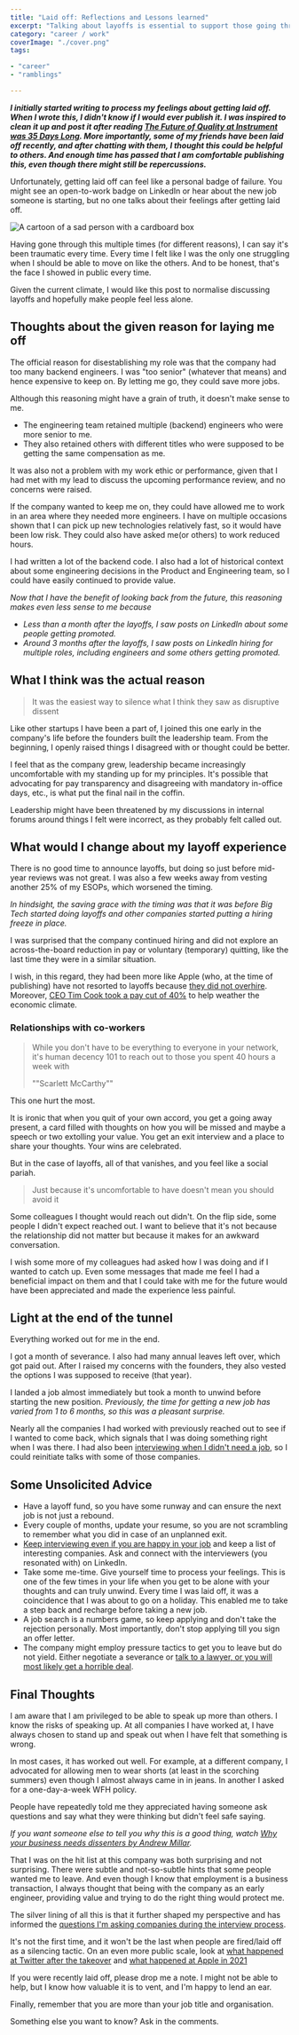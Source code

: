 ```yaml
---
title: "Laid off: Reflections and Lessons learned"
excerpt: "Talking about layoffs is essential to support those going through it. Reflections and Lessons learned after getting laid off again"
category: "career / work"
coverImage: "./cover.png"
tags:

- "career"
- "ramblings"

---
```


_**I initially started writing to process my feelings about getting laid off. When I wrote this, I didn't know if I would ever publish it.
I was inspired to clean it up and post it after reading [The Future of Quality at Instrument was 35 Days Long](https://angelariggs.github.io/articles/thirty-five-days). More importantly, some of my friends have been laid off recently, and after chatting with them, I thought this could be helpful to others. And enough time has passed that I am comfortable publishing this, even though there might still be repercussions.**_

Unfortunately, getting laid off can feel like a personal badge of failure. You might see an open-to-work badge on LinkedIn or hear about the new job someone is starting, but no one talks about their feelings after getting laid off.

![A cartoon of a sad person with a cardboard box](./cover.png)

Having gone through this multiple times (for different reasons), I can say it's been traumatic every time. Every time I felt like I was the only one struggling when I should be able to move on like the others. And to be honest, that's the face I showed in public every time.

Given the current climate, I would like this post to normalise discussing layoffs and hopefully make people feel less alone.


## Thoughts about the given reason for laying me off

The official reason for disestablishing my role was that the company had too many backend engineers. I was "too senior" (whatever that means) and hence expensive to keep on. By letting me go, they could save more jobs.

Although this reasoning might have a grain of truth, it doesn't make sense to me.

- The engineering team retained multiple (backend) engineers who were more senior to me.
- They also retained others with different titles who were supposed to be getting the same compensation as me.

It was also not a problem with my work ethic or performance, given that I had met with my lead to discuss the upcoming performance review, and no concerns were raised.

If the company wanted to keep me on, they could have allowed me to work in an area where they needed more engineers. I have on multiple occasions shown that I can pick up new technologies relatively fast, so it would have been low risk. They could also have asked me(or others) to work reduced hours. 

I had written a lot of the backend code. I also had a lot of historical context about some engineering decisions in the Product and Engineering team, so I could have easily continued to provide value.

_Now that I have the benefit of looking back from the future, this reasoning makes even less sense to me because_

- _Less than a month after the layoffs, I saw posts on LinkedIn about some people getting promoted._
- _Around 3 months after the layoffs, I saw posts on LinkedIn hiring for multiple roles, including engineers and some others getting promoted._

## What I think was the actual reason

> It was the easiest way to silence what I think they saw as disruptive dissent

Like other startups I have been a part of, I joined this one early in the company's life before the founders built the leadership team. From the beginning, I openly raised things I disagreed with or thought could be better.

I feel that as the company grew, leadership became increasingly uncomfortable with my standing up for my principles. It's possible that advocating for pay transparency and disagreeing with mandatory in-office days, etc., is what put the final nail in the coffin.

Leadership might have been threatened by my discussions in internal forums around things I felt were incorrect, as they probably felt called out.

## What would I change about my layoff experience

There is no good time to announce layoffs, but doing so just before mid-year reviews was not great. I was also a few weeks away from vesting another 25% of my ESOPs, which worsened the timing.

_In hindsight, the saving grace with the timing was that it was before Big Tech started doing layoffs and other companies started putting a hiring freeze in place._

I was surprised that the company continued hiring and did not explore an across-the-board reduction in pay or voluntary (temporary) quitting, like the last time they were in a similar situation.

I wish, in this regard, they had been more like Apple (who, at the time of publishing) have not resorted to layoffs because [they did not overhire](https://blog.pragmaticengineer.com/apple-job-cuts-tide/). Moreover, [CEO Tim Cook took a pay cut of 40%](https://www.bbc.com/news/business-64258289) to help weather the economic climate.

### Relationships with co-workers

> While you don't have to be everything to everyone in your network, it's human decency 101 to reach out to those you spent 40 hours a week with
> 
> ""Scarlett McCarthy""

This one hurt the most.

It is ironic that when you quit of your own accord, you get a going away present, a card filled with thoughts on how you will be missed and maybe a speech or two extolling your value. You get an exit interview and a place to share your thoughts. Your wins are celebrated.

But in the case of layoffs, all of that vanishes, and you feel like a social pariah.

> Just because it's uncomfortable to have doesn't mean you should avoid it

Some colleagues I thought would reach out didn't. On the flip side, some people I didn't expect reached out. I want to believe that it's not because the relationship did not matter but because it makes for an awkward conversation.

I wish some more of my colleagues had asked how I was doing and if I wanted to catch up. Even some messages that made me feel I had a beneficial impact on them and that I could take with me for the future would have been appreciated and made the experience less painful.

## Light at the end of the tunnel

Everything worked out for me in the end.

I got a month of severance. I also had many annual leaves left over, which got paid out. After I raised my concerns with the founders, they also vested the options I was supposed to receive (that year).

I landed a job almost immediately but took a month to unwind before starting the new position. _Previously, the time for getting a new job has varied from 1 to 6 months, so this was a pleasant surprise._

Nearly all the companies I had worked with previously reached out to see if I wanted to come back, which signals that I was doing something right when I was there. I had also been [interviewing when I didn't need a job](https://www.ankursheel.com/blog/interview-happy-job), so I could reinitiate talks with some of those companies.

## Some Unsolicited Advice

- Have a layoff fund, so you have some runway and can ensure the next job is not just a rebound.
- Every couple of months, update your resume, so you are not scrambling to remember what you did in case of an unplanned exit.
- [Keep interviewing even if you are happy in your job](https://www.ankursheel.com/blog/interview-happy-job) and keep a list of interesting companies. Ask and connect with the interviewers (you resonated with) on LinkedIn.
- Take some me-time. Give yourself time to process your feelings. This is one of the few times in your life when you get to be alone with your thoughts and can truly unwind. Every time I was laid off, it was a coincidence that I was about to go on a holiday. This enabled me to take a step back and recharge before taking a new job.
- A job search is a numbers game, so keep applying and don't take the rejection personally. Most importantly, don't stop applying till you sign an offer letter.
- The company might employ pressure tactics to get you to leave but do not yield. Either negotiate a severance or [talk to a lawyer, or you will most likely get a horrible deal](https://twitter.com/GergelyOrosz/status/1620038048913444866).

## Final Thoughts

I am aware that I am privileged to be able to speak up more than others. I know the risks of speaking up. At all companies I have worked at, I have always chosen to stand up and speak out when I have felt that something is wrong.

In most cases, it has worked out well. For example, at a different company, I advocated for allowing men to wear shorts (at least in the scorching summers) even though I almost always came in in jeans. In another I asked for a one-day-a-week WFH policy.

People have repeatedly told me they appreciated having someone ask questions and say what they were thinking but didn't feel safe saying.

_If you want someone else to tell you why this is a good thing, watch [Why your business needs dissenters by Andrew Millar](https://www.youtube.com/watch?v=dGfcc4Np_Sc)._

That I was on the hit list at this company was both surprising and not surprising. There were subtle and not-so-subtle hints that some people wanted me to leave. And even though I know that employment is a business transaction, I always thought that being with the company as an early engineer, providing value and trying to do the right thing would protect me.

The silver lining of all this is that it further shaped my perspective and has informed the [questions I'm asking companies during the interview process](https://www.ankursheel.com/blog/interview-interviewers-must-have-deal-breaker-list).

It's not the first time, and it won't be the last when people are fired/laid off as a silencing tactic. On an even more public scale, look at [what happened at Twitter after the takeover](https://ma.nu/blog/bye-twitter) and [what happened at Apple in 2021](https://twitter.com/JannekeParrish/status/1449066853314224129)

If you were recently laid off, please drop me a note. I might not be able to help, but I know how valuable it is to vent, and I'm happy to lend an ear.

Finally, remember that you are more than your job title and organisation.

Something else you want to know? Ask in the comments.
